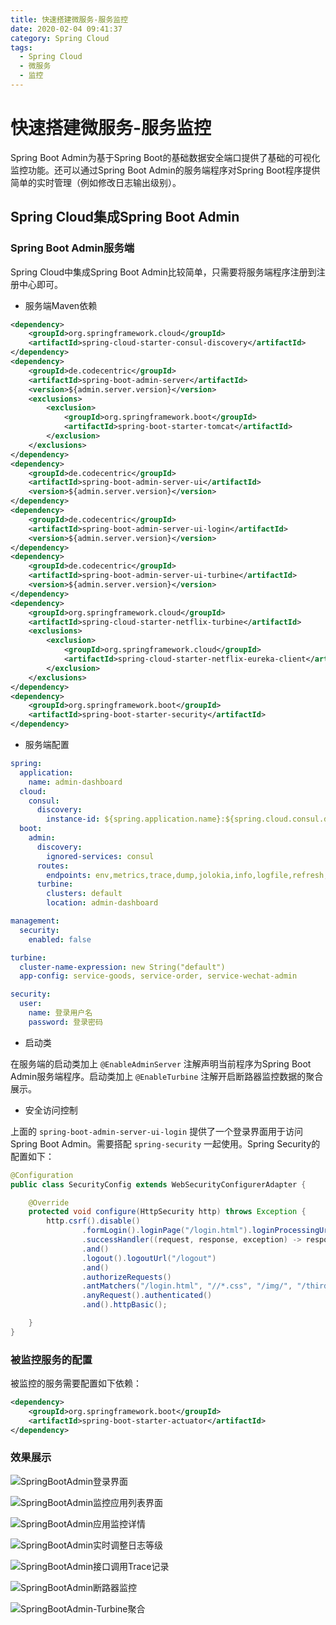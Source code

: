 ```yaml
---
title: 快速搭建微服务-服务监控
date: 2020-02-04 09:41:37
category: Spring Cloud
tags: 
  - Spring Cloud
  - 微服务
  - 监控
---
```


# 快速搭建微服务-服务监控

Spring Boot Admin为基于Spring Boot的基础数据安全端口提供了基础的可视化监控功能。还可以通过Spring Boot Admin的服务端程序对Spring Boot程序提供简单的实时管理（例如修改日志输出级别）。

<!-- more -->

## Spring Cloud集成Spring Boot Admin

### Spring Boot Admin服务端

Spring Cloud中集成Spring Boot Admin比较简单，只需要将服务端程序注册到注册中心即可。

- 服务端Maven依赖

```xml
<dependency>
    <groupId>org.springframework.cloud</groupId>
    <artifactId>spring-cloud-starter-consul-discovery</artifactId>
</dependency>
<dependency>
    <groupId>de.codecentric</groupId>
    <artifactId>spring-boot-admin-server</artifactId>
    <version>${admin.server.version}</version>
    <exclusions>
        <exclusion>
            <groupId>org.springframework.boot</groupId>
            <artifactId>spring-boot-starter-tomcat</artifactId>
        </exclusion>
    </exclusions>
</dependency>
<dependency>
    <groupId>de.codecentric</groupId>
    <artifactId>spring-boot-admin-server-ui</artifactId>
    <version>${admin.server.version}</version>
</dependency>
<dependency>
    <groupId>de.codecentric</groupId>
    <artifactId>spring-boot-admin-server-ui-login</artifactId>
    <version>${admin.server.version}</version>
</dependency>
<dependency>
    <groupId>de.codecentric</groupId>
    <artifactId>spring-boot-admin-server-ui-turbine</artifactId>
    <version>${admin.server.version}</version>
</dependency>
<dependency>
    <groupId>org.springframework.cloud</groupId>
    <artifactId>spring-cloud-starter-netflix-turbine</artifactId>
    <exclusions>
        <exclusion>
            <groupId>org.springframework.cloud</groupId>
            <artifactId>spring-cloud-starter-netflix-eureka-client</artifactId>
        </exclusion>
    </exclusions>
</dependency>
<dependency>
    <groupId>org.springframework.boot</groupId>
    <artifactId>spring-boot-starter-security</artifactId>
</dependency>
```

- 服务端配置

```yaml
spring:
  application:
    name: admin-dashboard
  cloud:
    consul:
      discovery:
        instance-id: ${spring.application.name}:${spring.cloud.consul.discovery.instance_id:${random.value}}
  boot:
    admin:
      discovery:
        ignored-services: consul
      routes:
        endpoints: env,metrics,trace,dump,jolokia,info,logfile,refresh,flyway,liquibase,heapdump,loggers,auditevents,hystrix.stream,turbine.stream
      turbine:
        clusters: default
        location: admin-dashboard

management:
  security:
    enabled: false

turbine:
  cluster-name-expression: new String("default")
  app-config: service-goods, service-order, service-wechat-admin

security:
  user:
    name: 登录用户名
    password: 登录密码
```

- 启动类

在服务端的启动类加上 `@EnableAdminServer` 注解声明当前程序为Spring Boot Admin服务端程序。启动类加上 `@EnableTurbine` 注解开启断路器监控数据的聚合展示。

- 安全访问控制

上面的 `spring-boot-admin-server-ui-login` 提供了一个登录界面用于访问Spring Boot Admin。需要搭配 `spring-security` 一起使用。Spring Security的配置如下：

```Java
@Configuration
public class SecurityConfig extends WebSecurityConfigurerAdapter {

    @Override
    protected void configure(HttpSecurity http) throws Exception {
        http.csrf().disable()
                .formLogin().loginPage("/login.html").loginProcessingUrl("/login")
                .successHandler((request, response, exception) -> response.sendRedirect(request.getContextPath() + "/index.html")).permitAll()
                .and()
                .logout().logoutUrl("/logout")
                .and()
                .authorizeRequests()
                .antMatchers("/login.html", "//*.css", "/img/", "/third-party/").permitAll()
                .anyRequest().authenticated()
                .and().httpBasic();

    }
}
```

### 被监控服务的配置

被监控的服务需要配置如下依赖：

```xml
<dependency>
    <groupId>org.springframework.boot</groupId>
    <artifactId>spring-boot-starter-actuator</artifactId>
</dependency>
```

### 效果展示

![SpringBootAdmin登录界面](/images/快速搭建微服务-服务监控/SpringBootAdmin登录界面.png)

![SpringBootAdmin监控应用列表界面](/images/快速搭建微服务-服务监控/SpringBootAdmin监控应用列表界面.png)

![SpringBootAdmin应用监控详情](/images/快速搭建微服务-服务监控/SpringBootAdmin应用监控详情.png)

![SpringBootAdmin实时调整日志等级](/images/快速搭建微服务-服务监控/SpringBootAdmin实时调整日志等级.png)

![SpringBootAdmin接口调用Trace记录](/images/快速搭建微服务-服务监控/SpringBootAdmin接口调用Trace记录.png)

![SpringBootAdmin断路器监控](/images/快速搭建微服务-服务监控/SpringBootAdmin断路器监控.png)

![SpringBootAdmin-Turbine聚合](/images/快速搭建微服务-服务监控/SpringBootAdmin-Turbine聚合.png)